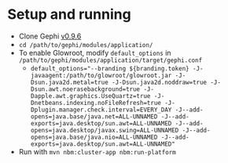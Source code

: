 # Setup and running

- Clone Gephi [v0.9.6](https://github.com/gephi/gephi/tree/v0.9.6)
- `cd /path/to/gephi/modules/application/` 
- To enable Glowroot, modify `default_options` in `/path/to/gephi/modules/application/target/gephi.conf`
  - `default_options="--branding ${branding.token} -J-javaagent:/path/to/glowroot/glowroot.jar -J-Dsun.java2d.metal=true -J-Dsun.java2d.noddraw=true -J-Dsun.awt.noerasebackground=true -J-Dapple.awt.graphics.UseQuartz=true -J-Dnetbeans.indexing.noFileRefresh=true -J-Dplugin.manager.check.interval=EVERY_DAY -J--add-opens=java.base/java.net=ALL-UNNAMED -J--add-exports=java.desktop/sun.awt=ALL-UNNAMED -J--add-opens=java.desktop/javax.swing=ALL-UNNAMED -J--add-opens=java.base/java.nio=ALL-UNNAMED -J--add-exports=java.desktop/sun.awt=ALL-UNNAMED"`
- Run with `mvn nbm:cluster-app nbm:run-platform`
